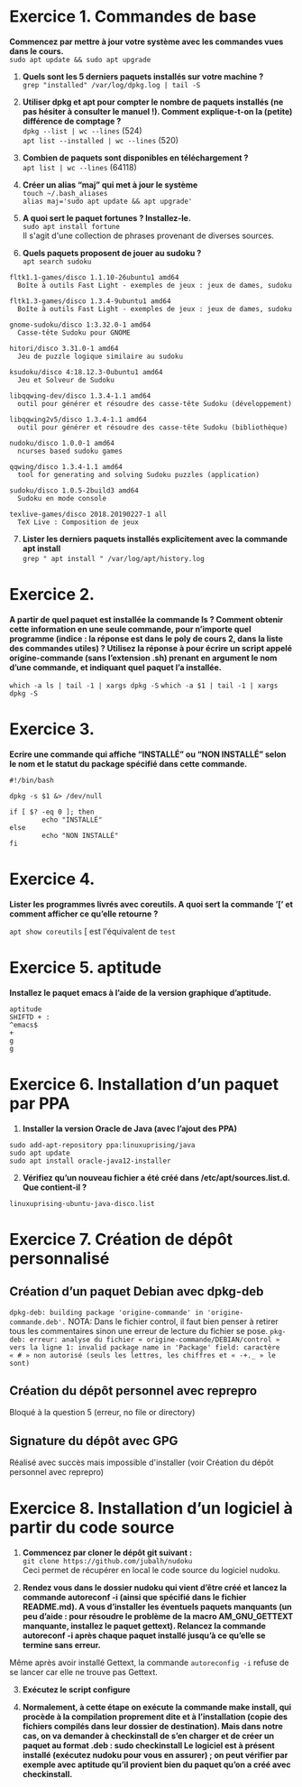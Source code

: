 # Exercice 1. Commandes de base

__Commencez par mettre à jour votre système avec les commandes vues dans le cours.__<br>
`sudo apt update && sudo apt upgrade`

1. __Quels sont les 5 derniers paquets installés sur votre machine ?__<br>
`grep "installed" /var/log/dpkg.log | tail -S`

2. __Utiliser dpkg et apt pour compter le nombre de paquets installés (ne pas hésiter à consulter le manuel !). Comment explique-t-on la (petite) différence de comptage ?__<br>
`dpkg --list | wc --lines` (524)<br>
`apt list --installed | wc --lines` (520)

3. __Combien de paquets sont disponibles en téléchargement ?__<br>
`apt list | wc --lines` (64118)

4. __Créer un alias “maj” qui met à jour le système__<br>
`touch ~/.bash_aliases`<br>
`alias maj='sudo apt update && apt upgrade'`

5. __A quoi sert le paquet fortunes ? Installez-le.__<br>
`sudo apt install fortune`<br>
Il s'agit d'une collection de phrases provenant de diverses sources.

6. __Quels paquets proposent de jouer au sudoku ?__<br>
`apt search sudoku`
```
fltk1.1-games/disco 1.1.10-26ubuntu1 amd64
  Boîte à outils Fast Light - exemples de jeux : jeux de dames, sudoku

fltk1.3-games/disco 1.3.4-9ubuntu1 amd64
  Boîte à outils Fast Light - exemples de jeux : jeux de dames, sudoku

gnome-sudoku/disco 1:3.32.0-1 amd64
  Casse-tête Sudoku pour GNOME

hitori/disco 3.31.0-1 amd64
  Jeu de puzzle logique similaire au sudoku

ksudoku/disco 4:18.12.3-0ubuntu1 amd64
  Jeu et Solveur de Sudoku

libqqwing-dev/disco 1.3.4-1.1 amd64
  outil pour générer et résoudre des casse-tête Sudoku (développement)

libqqwing2v5/disco 1.3.4-1.1 amd64
  outil pour générer et résoudre des casse-tête Sudoku (bibliothèque)

nudoku/disco 1.0.0-1 amd64
  ncurses based sudoku games

qqwing/disco 1.3.4-1.1 amd64
  tool for generating and solving Sudoku puzzles (application)

sudoku/disco 1.0.5-2build3 amd64
  Sudoku en mode console

texlive-games/disco 2018.20190227-1 all
  TeX Live : Composition de jeux
```

7. __Lister les derniers paquets installés explicitement avec la commande apt install__<br>
`grep " apt install " /var/log/apt/history.log`

# Exercice 2.

__A partir de quel paquet est installée la commande ls ? Comment obtenir cette information en une seule
commande, pour n’importe quel programme (indice : la réponse est dans le poly de cours 2, dans la liste des
commandes utiles) ? Utilisez la réponse à pour écrire un script appelé origine-commande (sans l’extension
.sh) prenant en argument le nom d’une commande, et indiquant quel paquet l’a installée.__<br>

`which -a ls | tail -1 | xargs dpkg -S`
`which -a $1 | tail -1 | xargs dpkg -S`

# Exercice 3.

__Ecrire une commande qui affiche “INSTALLÉ” ou “NON INSTALLÉ” selon le nom et le statut du package
spécifié dans cette commande.__<br>

```
#!/bin/bash

dpkg -s $1 &> /dev/null

if [ $? -eq 0 ]; then
        echo "INSTALLÉ"
else
        echo "NON INSTALLÉ"
fi
```

# Exercice 4.

__Lister les programmes livrés avec coreutils. A quoi sert la commande ’\[’ et comment afficher ce qu’elle
retourne ?__<br>

`apt show coreutils`
\[ est l'équivalent de `test`

# Exercice 5. aptitude

__Installez le paquet emacs à l’aide de la version graphique d’aptitude.__<br>

```
aptitude
SHIFTD + :
^emacs$
+
g
g
```

# Exercice 6. Installation d’un paquet par PPA

1. __Installer la version Oracle de Java (avec l’ajout des PPA)__<br>
```
sudo add-apt-repository ppa:linuxuprising/java
sudo apt update
sudo apt install oracle-java12-installer
```

2. __Vérifiez qu’un nouveau fichier a été créé dans /etc/apt/sources.list.d. Que contient-il ?__<br>

`linuxuprising-ubuntu-java-disco.list`

# Exercice 7. Création de dépôt personnalisé

## Création d’un paquet Debian avec dpkg-deb
`dpkg-deb: building package 'origine-commande' in 'origine-commande.deb'.`
NOTA: Dans le fichier control, il faut bien penser à retirer tous les commentaires sinon une erreur de lecture du fichier se pose.
`pkg-deb: erreur: analyse du fichier « origine-commande/DEBIAN/control » vers la ligne 1:
 invalid package name in 'Package' field: caractère « # » non autorisé (seuls les lettres, les chiffres et « -+._ » le sont)`
 
 ## Création du dépôt personnel avec reprepro
 
 Bloqué à la question 5 (erreur, no file or directory)
 
 ## Signature du dépôt avec GPG
 
 Réalisé avec succès mais impossible d'installer (voir Création du dépôt personnel avec reprepro)

# Exercice 8. Installation d’un logiciel à partir du code source

1. __Commencez par cloner le dépôt git suivant :__<br>
`git clone https://github.com/jubalh/nudoku`<br>
Ceci permet de récupérer en local le code source du logiciel nudoku.

2. __Rendez vous dans le dossier nudoku qui vient d’être créé et lancez la commande autoreconf -i (ainsi
que spécifié dans le fichier README.md). A vous d’installer les éventuels paquets manquants (un
peu d’aide : pour résoudre le problème de la macro AM_GNU_GETTEXT manquante, installez le paquet
gettext). Relancez la commande autoreconf -i après chaque paquet installé jusqu’à ce
qu’elle se termine sans erreur.__<br>

Même après avoir installé Gettext, la commande `autoreconfig -i` refuse de se lancer car elle ne trouve pas Gettext.

3. __Exécutez le script configure__<br>

4. __Normalement, à cette étape on exécute la commande make install, qui procède à la compilation
proprement dite et à l’installation (copie des fichiers compilés dans leur dossier de destination). Mais
dans notre cas, on va demander à checkinstall de s’en charger et de créer un paquet au format .deb :
sudo checkinstall
Le logiciel est à présent installé (exécutez nudoku pour vous en assurer) ; on peut vérifier par exemple
avec aptitude qu’il provient bien du paquet qu’on a créé avec checkinstall.__<br>
